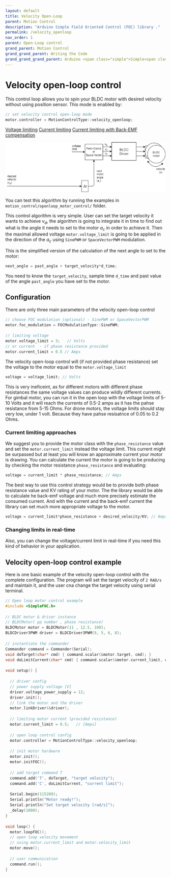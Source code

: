 ```yaml
---
layout: default
title: Velocity Open-Loop
parent: Motion Control
description: "Arduino Simple Field Oriented Control (FOC) library ."
permalink: /velocity_openloop
nav_order: 1
parent: Open-Loop control
grand_parent: Motion Control
grand_grand_parent: Writing the Code
grand_grand_grand_parent: Arduino <span class="simple">Simple<span class="foc">FOC</span>library</span>
---
```


# Velocity open-loop control 
This control loop allows you to spin your BLDC motor with desired velocity without using position sensor. This mode is enabled by:
```cpp
// set velocity control open-loop mode
motor.controller = MotionControlType::velocity_openloop;
```

<script type="text/javascript">
    function show(id){
        Array.from(document.getElementsByClassName('gallery_img')).forEach(
        function(e){e.style.display = "none";});
        document.getElementById(id).style.display = "block";
        Array.from(document.getElementsByClassName("btn-primary")).forEach(
        function(e){e.classList.remove("btn-primary");});
        document.getElementById("btn-"+id).classList.add("btn-primary");
    }
</script>

<a href ="javascript:show(0);" id="btn-0" class="btn  btn-primary">Voltage limiting</a>
<a href ="javascript:show(1);" id="btn-1" class="btn">Current limiting</a>
<a href ="javascript:show(2);" id="btn-2" class="btn ">Current limiting with Back-EMF compensation</a>

<img style="display:display" id="0" class="gallery_img " src="extras/Images/open_loop_velocity (3).png"/>
<img style="display:none" id="1" class="gallery_img " src="extras/Images/open_loop_velocity (2).png"/>
<img style="display:none" id="2" class="gallery_img " src="extras/Images/open_loop_velocity (1).png"/>

You can test this algorithm by running the examples in `motion_control/openloop_motor_control/` folder.

This control algorithm is very simple. User can set the target velocity it wants to achieve <i>v<sub>d</sub></i>, the algorithm is going to integrate it in time to find out what is the angle it needs to set to the motor <i>a<sub>c</sub></i> in order to achieve it. Then the maximal allowed voltage `motor.voltage_limit` is going to be applied in the direction of the <i>a<sub>c</sub></i> using `SinePWM` or `SpaceVectorPWM` modulation.

This is the simplified version of the calculation of the next angle to set to the motor: 
```cpp
next_angle = past_angle + target_velocity*d_time;
```
You need to know the  `target_velocity`, sample time `d_time` and past value of the angle `past_angle` you have set to the motor.

## Configuration
There are only three main parameters of the velocity open-loop control
```cpp
// choose FOC modulation (optional) - SinePWM or SpaceVectorPWM
motor.foc_modulation = FOCModulationType::SinePWM;

// limiting voltage 
motor.voltage_limit = 3;   // Volts
// or current  - if phase resistance provided
motor.current_limit = 0.5 // Amps
```

The velocity open-loop control will (if not provided phase resistance) set the voltage to the motor equal to the `motor.voltage_limit`

```cpp
voltage = voltage_limit; // Volts
```
This is very ineficeint, as for different motors with different phase resistances the same voltage values can produce wildly different currents.
For gimbal motor, you can run it in the open loop with the voltage limits of 5-10 Volts and it will reach the currents of 0.5-2 amps as it has the pahse resistance from 5-15 Ohms. For drone motors, the voltage limits should stay very low, under 1 volt. Because they have pahse resisatnce of 0.05 to 0.2 Ohms.

### Current limiting approaches

We suggest you to provide the motor class with the `phase_resistance` value and set the `motor.current_limit` instead the voltage limit. This current might be surpassed but at least you will know an approximate current your motor is drawing. You can calculate the current the motor is going to be producing by checking the motor resistance `phase_resistance` and evaluating:
```cpp
voltage = current_limit * phase_resistance; // Amps
```
The best way to use this control strategy would be to provide both phase resistance value and KV rating of your motor. The the library would be able to calculate he back-emf voltage and much more precisely estimate the consumed current. And with the current and the back-emf current the library can set much more appropriate voltage to the motor.
```cpp
voltage = current_limit*phase_resistance + desired_velocity/KV; // Amps
```

### Changing limits in real-time

Also, you can change the voltage/current limit in real-time if you need this kind of behavior in your application.

## Velocity open-loop control example

Here is one basic example of the velocity open-loop control with the complete configuration. The program will set the target velocity of `2 RAD/s` and maintain it, and the user cna change the target velocity using serial terminal.

```cpp
// Open loop motor control example
#include <SimpleFOC.h>

// BLDC motor & driver instance
// BLDCMotor( pp number , phase resistance)
BLDCMotor motor = BLDCMotor(11 , 12.5, 100); 
BLDCDriver3PWM driver = BLDCDriver3PWM(9, 5, 6, 8);

// instantiate the commander
Commander command = Commander(Serial);
void doTarget(char* cmd) { command.scalar(&motor.target, cmd); }
void doLimitCurrent(char* cmd) { command.scalar(&motor.current_limit, cmd); }

void setup() {

  // driver config
  // power supply voltage [V]
  driver.voltage_power_supply = 12;
  driver.init();
  // link the motor and the driver
  motor.linkDriver(&driver);

  // limiting motor current (provided resistance)
  motor.current_limit = 0.5;   // [Amps]
 
  // open loop control config
  motor.controller = MotionControlType::velocity_openloop;

  // init motor hardware
  motor.init();
  motor.initFOC();

  // add target command T
  command.add('T', doTarget, "target velocity");
  command.add('C', doLimitCurrent, "current limit");

  Serial.begin(115200);
  Serial.println("Motor ready!");
  Serial.println("Set target velocity [rad/s]");
  _delay(1000);
}

void loop() {
  motor.loopFOC();
  // open loop velocity movement
  // using motor.current_limit and motor.velocity_limit
  motor.move();

  // user communication
  command.run();
}

```
